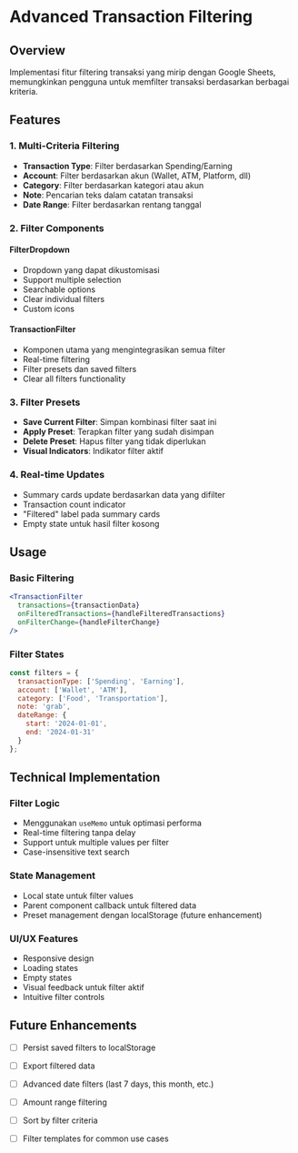 # Advanced Transaction Filtering

## Overview
Implementasi fitur filtering transaksi yang mirip dengan Google Sheets, memungkinkan pengguna untuk memfilter transaksi berdasarkan berbagai kriteria.

## Features

### 1. Multi-Criteria Filtering
- **Transaction Type**: Filter berdasarkan Spending/Earning
- **Account**: Filter berdasarkan akun (Wallet, ATM, Platform, dll)
- **Category**: Filter berdasarkan kategori atau akun
- **Note**: Pencarian teks dalam catatan transaksi
- **Date Range**: Filter berdasarkan rentang tanggal

### 2. Filter Components

#### FilterDropdown
- Dropdown yang dapat dikustomisasi
- Support multiple selection
- Searchable options
- Clear individual filters
- Custom icons

#### TransactionFilter
- Komponen utama yang mengintegrasikan semua filter
- Real-time filtering
- Filter presets dan saved filters
- Clear all filters functionality

### 3. Filter Presets
- **Save Current Filter**: Simpan kombinasi filter saat ini
- **Apply Preset**: Terapkan filter yang sudah disimpan
- **Delete Preset**: Hapus filter yang tidak diperlukan
- **Visual Indicators**: Indikator filter aktif

### 4. Real-time Updates
- Summary cards update berdasarkan data yang difilter
- Transaction count indicator
- "Filtered" label pada summary cards
- Empty state untuk hasil filter kosong

## Usage

### Basic Filtering
```jsx
<TransactionFilter
  transactions={transactionData}
  onFilteredTransactions={handleFilteredTransactions}
  onFilterChange={handleFilterChange}
/>
```

### Filter States
```javascript
const filters = {
  transactionType: ['Spending', 'Earning'],
  account: ['Wallet', 'ATM'],
  category: ['Food', 'Transportation'],
  note: 'grab',
  dateRange: {
    start: '2024-01-01',
    end: '2024-01-31'
  }
};
```

## Technical Implementation

### Filter Logic
- Menggunakan `useMemo` untuk optimasi performa
- Real-time filtering tanpa delay
- Support untuk multiple values per filter
- Case-insensitive text search

### State Management
- Local state untuk filter values
- Parent component callback untuk filtered data
- Preset management dengan localStorage (future enhancement)

### UI/UX Features
- Responsive design
- Loading states
- Empty states
- Visual feedback untuk filter aktif
- Intuitive filter controls

## Future Enhancements
- [ ] Persist saved filters to localStorage
- [ ] Export filtered data
- [ ] Advanced date filters (last 7 days, this month, etc.)
- [ ] Amount range filtering
- [ ] Sort by filter criteria
- [ ] Filter templates for common use cases

